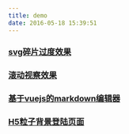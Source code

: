 ```yaml
---
title: demo
date: 2016-05-18 15:39:51
---
```


### [svg碎片过度效果](http://www.silencelu.com/web-projects/trianglify/test/)
### [滚动视察效果](http://www.silencelu.com/web-projects/parallax/test/)
### [基于vuejs的markdown编辑器](/demo/md.html)
### [H5粒子背景登陆页面](/demo/particles.html)
